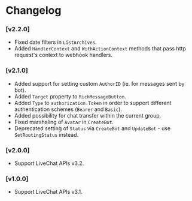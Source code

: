 # Changelog

### [v2.2.0]

* Fixed date filters in `ListArchives`.
* Added `HandlerContext` and `WithActionContext` methods that pass http request's context to webhook handlers.

### [v2.1.0]

* Added support for setting custom `AuthorID` (ie. for messages sent by bot).
* Added `Target` property to `RichMessageButton`.
* Added `Type` to `authorization.Token` in order to support different authentication schemes (`Bearer` and `Basic`).
* Added possibility for chat transfer within the current group.
* Fixed marshaling of `Avatar` in `CreateBot`.
* Deprecated setting of `Status` via `CreateBot` and `UpdateBot` - use `SetRoutingStatus` instead.

### [v2.0.0]

* Support LiveChat APIs v3.2.

### [v1.0.0]

* Support LiveChat APIs v3.1.
